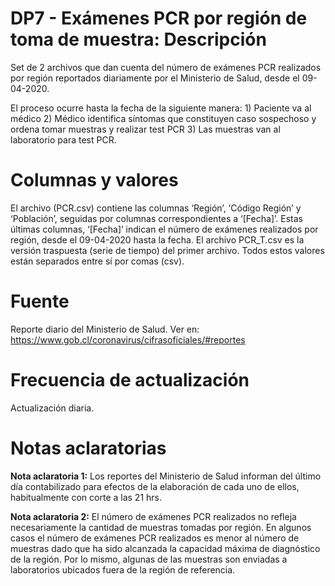 # DP7 - Exámenes PCR por región de toma de muestra: Descripción
Set de 2 archivos que dan cuenta del número de exámenes PCR realizados por región reportados diariamente por el Ministerio de Salud, desde el 09-04-2020. 

El proceso ocurre hasta la fecha de la siguiente manera: 1) Paciente va al médico 2) Médico identifica síntomas que constituyen caso sospechoso y ordena tomar muestras y realizar test PCR 3) Las muestras van al laboratorio para test PCR.

# Columnas y valores
El archivo (PCR.csv) contiene las columnas ‘Región’, ‘Código Región’ y ‘Población’, seguidas por columnas correspondientes a ‘[Fecha]’. Estas últimas columnas, ‘[Fecha]’ indican el número de exámenes realizados por región, desde el 09-04-2020 hasta la fecha. El archivo PCR_T.csv es la versión traspuesta (serie de tiempo) del primer archivo. Todos estos valores están separados entre sí por comas (csv).

# Fuente
Reporte diario del Ministerio de Salud. Ver en: https://www.gob.cl/coronavirus/cifrasoficiales/#reportes

# Frecuencia de actualización
Actualización diaria. 

# Notas aclaratorias

**Nota aclaratoria 1:** Los reportes del Ministerio de Salud informan del último día contabilizado para efectos de la elaboración de cada uno de ellos, habitualmente con corte a las 21 hrs. 

**Nota aclaratoria 2:** El número de exámenes PCR realizados no refleja necesariamente la cantidad de muestras tomadas por región. En algunos casos el número de exámenes PCR realizados es menor al número de muestras dado que ha sido alcanzada la capacidad máxima de diagnóstico de la región. Por lo mismo, algunas de las muestras son enviadas a laboratorios ubicados fuera de la región de referencia. 

